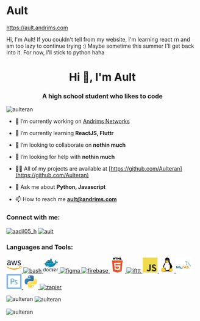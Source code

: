 # Ault
https://ault.andrims.com

Hi, I'm Ault!
If you couldn't tell from my website, I'm learning react rn and am too lazy to continue trying :)
Maybe sometime this summer I'll get back into it. For now, I'll stick to python haha

<h1 align="center">Hi 👋, I'm Ault</h1>
<h3 align="center">A high school student who likes to code</h3>

<p align="left"> <img src="https://komarev.com/ghpvc/?username=aulteran&label=Profile%20views&color=0e75b6&style=flat" alt="aulteran" /> </p>

- 🔭 I’m currently working on [Andrims Networks](https://andrims.com)

- 🌱 I’m currently learning **ReactJS, Fluttr**

- 👯 I’m looking to collaborate on **nothin much**

- 🤝 I’m looking for help with **nothin much**

- 👨‍💻 All of my projects are available at [https://github.com/Aulteran](https://github.com/Aulteran)

- 💬 Ask me about **Python, Javascript**

- 📫 How to reach me **ault@andrims.com**

<h3 align="left">Connect with me:</h3>
<p align="left">
<a href="https://twitter.com/aadil05_h" target="blank"><img align="center" src="https://raw.githubusercontent.com/rahuldkjain/github-profile-readme-generator/master/src/images/icons/Social/twitter.svg" alt="aadil05_h" height="30" width="40" /></a>
<a href="https://www.youtube.com/c/ault" target="blank"><img align="center" src="https://raw.githubusercontent.com/rahuldkjain/github-profile-readme-generator/master/src/images/icons/Social/youtube.svg" alt="ault" height="30" width="40" /></a>
</p>

<h3 align="left">Languages and Tools:</h3>
<p align="left"> <a href="https://aws.amazon.com" target="_blank" rel="noreferrer"> <img src="https://raw.githubusercontent.com/devicons/devicon/master/icons/amazonwebservices/amazonwebservices-original-wordmark.svg" alt="aws" width="40" height="40"/> </a> <a href="https://www.gnu.org/software/bash/" target="_blank" rel="noreferrer"> <img src="https://www.vectorlogo.zone/logos/gnu_bash/gnu_bash-icon.svg" alt="bash" width="40" height="40"/> </a> <a href="https://www.docker.com/" target="_blank" rel="noreferrer"> <img src="https://raw.githubusercontent.com/devicons/devicon/master/icons/docker/docker-original-wordmark.svg" alt="docker" width="40" height="40"/> </a> <a href="https://www.figma.com/" target="_blank" rel="noreferrer"> <img src="https://www.vectorlogo.zone/logos/figma/figma-icon.svg" alt="figma" width="40" height="40"/> </a> <a href="https://firebase.google.com/" target="_blank" rel="noreferrer"> <img src="https://www.vectorlogo.zone/logos/firebase/firebase-icon.svg" alt="firebase" width="40" height="40"/> </a> <a href="https://www.w3.org/html/" target="_blank" rel="noreferrer"> <img src="https://raw.githubusercontent.com/devicons/devicon/master/icons/html5/html5-original-wordmark.svg" alt="html5" width="40" height="40"/> </a> <a href="https://ifttt.com/" target="_blank" rel="noreferrer"> <img src="https://www.vectorlogo.zone/logos/ifttt/ifttt-ar21.svg" alt="ifttt" width="40" height="40"/> </a> <a href="https://developer.mozilla.org/en-US/docs/Web/JavaScript" target="_blank" rel="noreferrer"> <img src="https://raw.githubusercontent.com/devicons/devicon/master/icons/javascript/javascript-original.svg" alt="javascript" width="40" height="40"/> </a> <a href="https://www.linux.org/" target="_blank" rel="noreferrer"> <img src="https://raw.githubusercontent.com/devicons/devicon/master/icons/linux/linux-original.svg" alt="linux" width="40" height="40"/> </a> <a href="https://www.mysql.com/" target="_blank" rel="noreferrer"> <img src="https://raw.githubusercontent.com/devicons/devicon/master/icons/mysql/mysql-original-wordmark.svg" alt="mysql" width="40" height="40"/> </a> <a href="https://www.photoshop.com/en" target="_blank" rel="noreferrer"> <img src="https://raw.githubusercontent.com/devicons/devicon/master/icons/photoshop/photoshop-line.svg" alt="photoshop" width="40" height="40"/> </a> <a href="https://www.python.org" target="_blank" rel="noreferrer"> <img src="https://raw.githubusercontent.com/devicons/devicon/master/icons/python/python-original.svg" alt="python" width="40" height="40"/> </a> <a href="https://zapier.com" target="_blank" rel="noreferrer"> <img src="https://www.vectorlogo.zone/logos/zapier/zapier-icon.svg" alt="zapier" width="40" height="40"/> </a> </p>

<p><img align="left" src="https://github-readme-stats.vercel.app/api/top-langs?username=aulteran&show_icons=true&locale=en&layout=compact" alt="aulteran" /></p>

<p>&nbsp;<img align="center" src="https://github-readme-stats.vercel.app/api?username=aulteran&show_icons=true&locale=en" alt="aulteran" /></p>

<p><img align="center" src="https://github-readme-streak-stats.herokuapp.com/?user=aulteran&" alt="aulteran" /></p>
